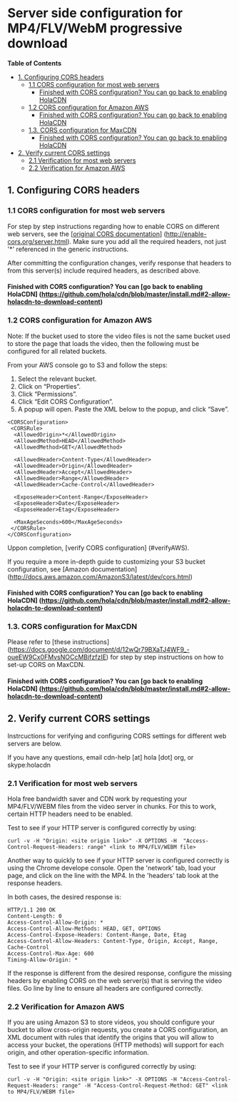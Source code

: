 # Server side configuration for MP4/FLV/WebM progressive download

**Table of Contents**
- [1. Configuring CORS headers](#)
	- [1.1 CORS configuration for most web servers](#)
		- [Finished with CORS configuration? You can go back to enabling HolaCDN](#)
	- [1.2 CORS configuration for Amazon AWS](#)
		- [Finished with CORS configuration? You can go back to enabling HolaCDN](#)
	- [1.3. CORS configuration for MaxCDN](#)
		- [Finished with CORS configuration? You can go back to enabling HolaCDN](#)
- [2. Verify current CORS settings](#)
	- [2.1 Verification for most web servers](#)
	- [ 2.2 Verification for Amazon AWS](#)

## 1. Configuring CORS headers

### 1.1 CORS configuration for most web servers

For step by step instructions regarding how to enable CORS on different web servers, see the [[original CORS documentation](http://enable-cors.org/server.html)] (http://enable-cors.org/server.html). Make sure you add all the required headers, not just '*' referenced in the generic instructions.

After committing the configuration changes, verify response that headers to from this server(s) include required headers, as described above.

#### Finished with CORS configuration? You can [go back to enabling HolaCDN] (https://github.com/hola/cdn/blob/master/install.md#2-allow-holacdn-to-download-content)

### 1.2 CORS configuration for Amazon AWS

Note: If the bucket used to store the video files is not the same bucket used to store the
page that loads the video, then the following must be configured for all related buckets.

From your AWS console go to S3 and follow the steps:

1. Select the relevant bucket.
2. Click on “Properties”.
3. Click “Permissions”.
4. Click “Edit CORS Configuration”.
5. A popup will open. Paste the XML below to the popup, and click “Save”.
```
<CORSConfiguration>
 <CORSRule>
  <AllowedOrigin>*</AllowedOrigin>
  <AllowedMethod>HEAD</AllowedMethod>
  <AllowedMethod>GET</AllowedMethod>
  
  <AllowedHeader>Content-Type</AllowedHeader>
  <AllowedHeader>Origin</AllowedHeader>
  <AllowedHeader>Accept</AllowedHeader>
  <AllowedHeader>Range</AllowedHeader>
  <AllowedHeader>Cache-Control</AllowedHeader>
  
  <ExposeHeader>Content-Range</ExposeHeader>
  <ExposeHeader>Date</ExposeHeader>
  <ExposeHeader>Etag</ExposeHeader>
  
  <MaxAgeSeconds>600</MaxAgeSeconds>
 </CORSRule>
</CORSConfiguration>
```

Uppon completion, [verify CORS configuration] (#verifyAWS).

If you require a more in-depth guide to customizing your S3 bucket configuration, see [Amazon documentation] (http://docs.aws.amazon.com/AmazonS3/latest/dev/cors.html)

#### Finished with CORS configuration? You can [go back to enabling HolaCDN] (https://github.com/hola/cdn/blob/master/install.md#2-allow-holacdn-to-download-content)


### 1.3. CORS configuration for MaxCDN

Please refer to [these instructions] (https://docs.google.com/document/d/12wQr79BXaTJ4WF9_-oueEW9Cx0FMvsNOCcMBifzfzIE) for step by step instructions on how to set-up CORS on MaxCDN.

#### Finished with CORS configuration? You can [go back to enabling HolaCDN] (https://github.com/hola/cdn/blob/master/install.md#2-allow-holacdn-to-download-content)


## 2. Verify current CORS settings

Instrcuctions for verifying and configuring CORS settings for different web servers are below. 

If you have any questions, email cdn-help [at] hola [dot] org, or skype:holacdn

### 2.1 Verification for most web servers

Hola free bandwidth saver and CDN work by requesting your MP4/FLV/WEBM files from the video server in chunks. For this to work, certain HTTP headers need to be enabled.

Test to see if your HTTP server is configured correctly by using:

```curl -v -H "Origin: <site origin link>" -X OPTIONS -H  "Access-Control-Request-Headers: range" <link to MP4/FLV/WEBM file>```

Another way to quickly to see if your HTTP server is configured correctly is using the Chrome develope console. Open the 'network' tab, load your page, and click on the line with the MP4. In the 'headers' tab look at the response headers.

In both cases, the desired response is:

```
HTTP/1.1 200 OK
Content-Length: 0
Access-Control-Allow-Origin: *
Access-Control-Allow-Methods: HEAD, GET, OPTIONS
Access-Control-Expose-Headers: Content-Range, Date, Etag
Access-Control-Allow-Headers: Content-Type, Origin, Accept, Range, Cache-Control
Access-Control-Max-Age: 600
Timing-Allow-Origin: *
```

If the response is different from the desired response, configure the missing headers by enabling CORS on the web server(s) that is serving the video files. Go line by line to ensure all headers are configured correctly.

### <a name="verifyAWS"></a> 2.2 Verification for Amazon AWS

If you are using Amazon S3 to store videos, you should configure your bucket to allow cross-origin requests, you create a CORS configuration, an XML document with rules that identify the origins that you will allow to access your bucket, the operations (HTTP methods) will support for each origin, and other operation-specific information. 

Test to see if your HTTP server is configured correctly by using:

```curl -v -H "Origin: <site origin link>" -X OPTIONS -H "Access-Control-Request-Headers: range" -H "Access-Control-Request-Method: GET" <link to MP4/FLV/WEBM file>```
